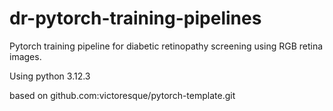 # dr-pytorch-training-pipelines
Pytorch training pipeline for diabetic retinopathy screening using RGB retina images.


Using python 3.12.3


based on github.com:victoresque/pytorch-template.git